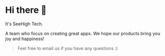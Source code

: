 # Hi there 👋

It's SeeHigh Tech.

A team who focus on creating great apps. 
We hope our products bring you joy and happiness!

> Feel free to email us if you have any questions :)
